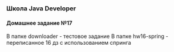 ### Школа Java Developer
#### Домашнее задание №17

В папке downloader - тестовое задание
В папке hw16-spring - переписанное 16 дз с использованием спринга
